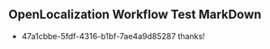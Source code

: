 ## OpenLocalization Workflow Test MarkDown
* 47a1cbbe-5fdf-4316-b1bf-7ae4a9d85287 thanks!

<!--HONumber=Jul16_HO3-->


